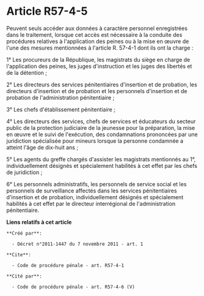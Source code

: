 # Article R57-4-5

Peuvent seuls accéder aux données à caractère personnel enregistrées dans le traitement, lorsque cet accès est nécessaire à
la conduite des procédures relatives à l'application des peines ou à la mise en œuvre de l'une des mesures mentionnées à
l'article R. 57-4-1 dont ils ont la charge : 

1° Les procureurs de la République, les magistrats du siège en charge de l'application des peines, les juges d'instruction et
les juges des libertés et de la détention ; 

2° Les directeurs des services pénitentiaires d'insertion et de probation, les directeurs d'insertion et de probation et les
personnels d'insertion et de probation de l'administration pénitentiaire ; 

3° Les chefs d'établissement pénitentiaire ; 

4° Les directeurs des services, chefs de services et éducateurs du secteur public de la protection judiciaire de la jeunesse
pour la préparation, la mise en œuvre et le suivi de l'exécution, des condamnations prononcées par une juridiction
spécialisée pour mineurs lorsque la personne condamnée a atteint l'âge de dix-huit ans ; 

5° Les agents du greffe chargés d'assister les magistrats mentionnés au 1°, individuellement désignés et spécialement
habilités à cet effet par les chefs de juridiction ; 

6° Les personnels administratifs, les personnels de service social et les personnels de surveillance affectés dans les
services pénitentiaires d'insertion et de probation, individuellement désignés et spécialement habilités à cet effet par le
directeur interrégional de l'administration pénitentiaire.

**Liens relatifs à cet article**

	**Créé par**:

	  - Décret n°2011-1447 du 7 novembre 2011 - art. 1

	**Cite**:

	  - Code de procédure pénale - art. R57-4-1

	**Cité par**:

	  - Code de procédure pénale - art. R57-4-6 (V)
